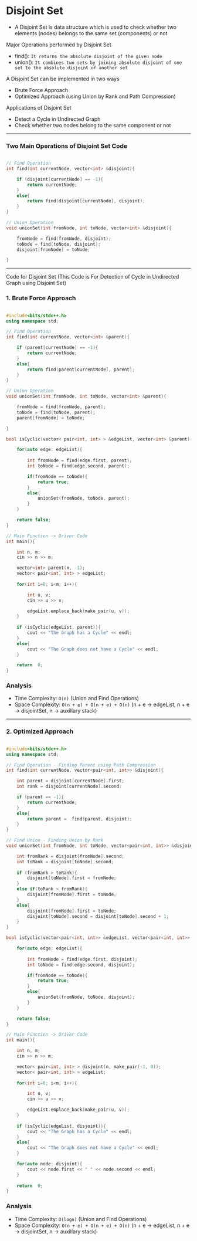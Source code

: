 # Disjoint Set
- A Disjoint Set is data structure which is used to check whether two elements (nodes) belongs to the same set (components) or not

Major Operations performed by Disjoint Set
- find(): ` It returns the absolute disjoint of the given node `
- union(): ` It combines two sets by joining absolute disjoint of one set to the absolute disjoint of another set `

A Disjoint Set can be implemented in two ways
- Brute Force Approach
- Optimized Approach (using Union by Rank and Path Compression)

Applications of Disjoint Set
- Detect a Cycle in Undirected Graph
- Check whether two nodes belong to the same component or not

--- 

### Two Main Operations of Disjoint Set Code

``` cpp

// Find Operation
int find(int currentNode, vector<int> &disjoint){

    if (disjoint[currentNode] == -1){
        return currentNode;
    }
    else{
        return find(disjoint[currentNode], disjoint);
    }
}

// Union Operation
void unionSet(int fromNode, int toNode, vector<int> &disjoint){

    fromNode = find(fromNode, disjoint);
    toNode = find(toNode, disjoint);
    disjoint[fromNode] = toNode; 

}

```
---

Code for Disjoint Set
(This Code is For Detection of Cycle in Undirected Graph using Disjoint Set)

### 1. Brute Force Approach

``` cpp

#include<bits/stdc++.h>
using namespace std;

// Find Operation
int find(int currentNode, vector<int> &parent){

    if (parent[currentNode] == -1){
        return currentNode;
    }
    else{
        return find(parent[currentNode], parent);
    }
}

// Union Operation
void unionSet(int fromNode, int toNode, vector<int> &parent){

    fromNode = find(fromNode, parent);
    toNode = find(toNode, parent);
    parent[fromNode] = toNode; 

}

bool isCyclic(vector< pair<int, int> > &edgeList, vector<int> &parent){

    for(auto edge: edgeList){
        
        int fromNode = find(edge.first, parent);
        int toNode = find(edge.second, parent);

        if(fromNode == toNode){
            return true;
        }
        else{
            unionSet(fromNode, toNode, parent);
        }
    }

    return false;
}

// Main Function -> Driver Code
int main(){

    int n, m;
    cin >> n >> m;

    vector<int> parent(n, -1);
    vector< pair<int, int> > edgeList;
    
    for(int i=0; i<m; i++){

        int u, v;
        cin >> u >> v;

        edgeList.emplace_back(make_pair(u, v));
    }
    
    if (isCyclic(edgeList, parent)){
        cout << "The Graph has a Cycle" << endl;
    }
    else{
        cout << "The Graph does not have a Cycle" << endl;
    }

    return  0;
}

```

### Analysis

- Time Complexity: ` O(n) ` (Union and Find Operations)
- Space Complexity: ` O(n + e) + O(n + e) + O(n) ` (n + e -> edgeList, n + e -> disjointSet, n -> auxillary stack)

---

### 2. Optimized Approach

``` cpp

#include<bits/stdc++.h>
using namespace std;

// Find Operation - Finding Parent using Path Compression
int find(int currentNode, vector<pair<int, int>> &disjoint){

    int parent = disjoint[currentNode].first;
    int rank = disjoint[currentNode].second;

    if (parent == -1){
        return currentNode;
    }
    else{
        return parent =  find(parent, disjoint);
    }
}

// Find Union - Finding Union by Rank
void unionSet(int fromNode, int toNode, vector<pair<int, int>> &disjoint){

    int fromRank = disjoint[fromNode].second;
    int toRank = disjoint[toNode].second;
    
    if (fromRank > toRank){
        disjoint[toNode].first = fromNode;
    }
    else if(toRank > fromRank){
        disjoint[fromNode].first = toNode;
    }
    else{
        disjoint[fromNode].first = toNode;
        disjoint[toNode].second = disjoint[toNode].second + 1;
    }
}

bool isCyclic(vector<pair<int, int>> &edgeList, vector<pair<int, int>> &disjoint){

    for(auto edge: edgeList){
        
        int fromNode = find(edge.first, disjoint);
        int toNode = find(edge.second, disjoint);

        if(fromNode == toNode){
            return true;
        }
        else{
            unionSet(fromNode, toNode, disjoint);
        }
    }

    return false;
}

// Main Function -> Driver Code
int main(){

    int n, m;
    cin >> n >> m;

    vector< pair<int, int> > disjoint(n, make_pair(-1, 0));
    vector< pair<int, int> > edgeList;
    
    for(int i=0; i<m; i++){

        int u, v;
        cin >> u >> v;

        edgeList.emplace_back(make_pair(u, v));
    }
    
    if (isCyclic(edgeList, disjoint)){
        cout << "The Graph has a Cycle" << endl;
    }
    else{
        cout << "The Graph does not have a Cycle" << endl;
    }

    for(auto node: disjoint){
        cout << node.first << " " << node.second << endl;
    }
    
    return  0;
}

```

### Analysis

- Time Complexity: ` O(logn) ` (Union and Find Operations)
- Space Complexity: ` O(n + e) + O(n + e) + O(n) ` (n + e -> edgeList, n + e -> disjointSet, n -> auxillary stack)
